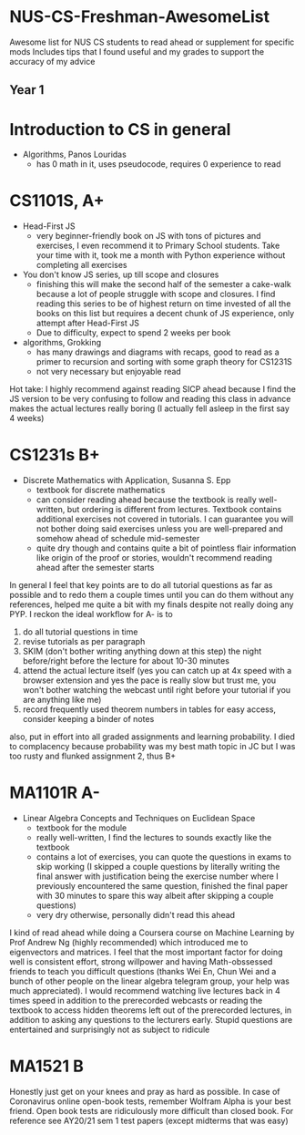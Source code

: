 # NUS-CS-Freshman-AwesomeList
Awesome list for NUS CS students to read ahead or supplement for specific mods
Includes tips that I found useful and my grades to support the accuracy of my advice

## Year 1
# Introduction to CS in general
- Algorithms, Panos Louridas
  - has 0 math in it, uses pseudocode, requires 0 experience to read

# CS1101S, A+
- Head-First JS
  - very beginner-friendly book on JS with tons of pictures and exercises, I even recommend it to Primary School students. Take your time with it, took me a month with Python experience without completing all exercises
- You don't know JS series, up till scope and closures
  - finishing this will make the second half of the semester a cake-walk because a lot of people struggle with scope and closures. I find reading this series to be of highest return on time invested of all the books on this list but requires a decent chunk of JS experience, only attempt after Head-First JS
  - Due to difficulty, expect to spend 2 weeks per book
- algorithms, Grokking
  - has many drawings and diagrams with recaps, good to read as a primer to recursion and sorting with some graph theory for CS1231S
  - not very necessary but enjoyable read
  
Hot take: I highly recommend against reading SICP ahead because I find the JS version to be very confusing to follow and reading this class in advance makes the actual lectures really boring (I actually fell asleep in the first say 4 weeks)

# CS1231s B+
- Discrete Mathematics with Application, Susanna S. Epp
  - textbook for discrete mathematics
  - can consider reading ahead because the textbook is really well-written, but ordering is different from lectures. Textbook contains additional exercises not covered in tutorials. I can guarantee you will not bother doing said exercises unless you are well-prepared and somehow ahead of schedule mid-semester
  - quite dry though and contains quite a bit of pointless flair information like origin of the proof or stories, wouldn't recommend reading ahead after the semester starts

In general I feel that key points are to do all tutorial questions as far as possible and to redo them a couple times until you can do them without any references, helped me quite a bit with my finals despite not really doing any PYP. I reckon the ideal workflow for A- is to
1) do all tutorial questions in time
2) revise tutorials as per paragraph
3) SKIM (don't bother writing anything down at this step) the night before/right before the lecture for about 10-30 minutes
4) attend the actual lecture itself (yes you can catch up at 4x speed with a browser extension and yes the pace is really slow but trust me, you won't bother watching the webcast until right before your tutorial if you are anything like me)
5) record frequently used theorem numbers in tables for easy access, consider keeping a binder of notes

also, put in effort into all graded assignments and learning probability. I died to complacency because probability was my best math topic in JC but I was too rusty and flunked assignment 2, thus B+

# MA1101R A-
- Linear Algebra Concepts and Techniques on Euclidean Space
  - textbook for the module
  - really well-written, I find the lectures to sounds exactly like the textbook
  - contains a lot of exercises, you can quote the questions in exams to skip working (I skipped a couple questions by literally writing the final answer with justification being the exercise number where I previously encountered the same question, finished the final paper with 30 minutes to spare this way albeit after skipping a couple questions)
  - very dry otherwise, personally didn't read this ahead

I kind of read ahead while doing a Coursera course on Machine Learning by Prof Andrew Ng (highly recommended) which introduced me to eigenvectors and matrices. I feel that the most important factor for doing well is consistent effort, strong willpower and having Math-obssessed friends to teach you difficult questions (thanks Wei En, Chun Wei and a bunch of other people on the linear algebra telegram group, your help was much appreciated). I would recommend watching live lectures back in 4 times speed in addition to the prerecorded webcasts or reading the textbook to access hidden theorems left out of the prerecorded lectures, in addition to asking any questions to the lecturers early. Stupid questions are entertained and surprisingly not as subject to ridicule

# MA1521 B
Honestly just get on your knees and pray as hard as possible. In case of Coronavirus online open-book tests, remember Wolfram Alpha is your best friend. Open book tests are ridiculously more difficult than closed book. For reference see AY20/21 sem 1 test papers (except midterms that was easy)
